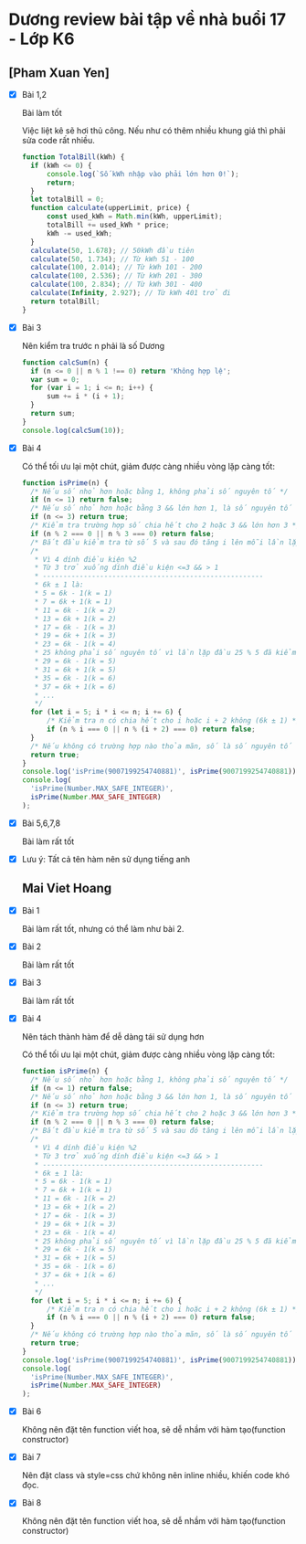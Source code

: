 # Dương review bài tập về nhà buổi 17 - Lớp K6

## [Pham Xuan Yen]

- [x] Bài 1,2

  Bài làm tốt

  Việc liệt kê sẽ hơi thủ công. Nếu như có thêm nhiều khung giá thì phải sửa code rất nhiều.

  ```js
  function TotalBill(kWh) {
  	if (kWh <= 0) {
  		console.log(`Số kWh nhập vào phải lớn hơn 0!`);
  		return;
  	}
  	let totalBill = 0;
  	function calculate(upperLimit, price) {
  		const used_kWh = Math.min(kWh, upperLimit);
  		totalBill += used_kWh * price;
  		kWh -= used_kWh;
  	}
  	calculate(50, 1.678); // 50kWh đầu tiên
  	calculate(50, 1.734); // Từ kWh 51 - 100
  	calculate(100, 2.014); // Từ kWh 101 - 200
  	calculate(100, 2.536); // Từ kWh 201 - 300
  	calculate(100, 2.834); // Từ kWh 301 - 400
  	calculate(Infinity, 2.927); // Từ kWh 401 trở đi
  	return totalBill;
  }
  ```

- [x] Bài 3

  Nên kiểm tra trước n phải là số Dương

  ```js
  function calcSum(n) {
  	if (n <= 0 || n % 1 !== 0) return 'Không hợp lệ';
  	var sum = 0;
  	for (var i = 1; i <= n; i++) {
  		sum += i * (i + 1);
  	}
  	return sum;
  }
  console.log(calcSum(10));
  ```

- [x] Bài 4

  Có thể tối ưu lại một chút, giảm được càng nhiều vòng lặp càng tốt:

  ```js
  function isPrime(n) {
  	/* Nếu số nhỏ hơn hoặc bằng 1, không phải số nguyên tố */
  	if (n <= 1) return false;
  	/* Nếu số nhỏ hơn hoặc bằng 3 && lớn hơn 1, là số nguyên tố */
  	if (n <= 3) return true;
  	/* Kiểm tra trường hợp số chia hết cho 2 hoặc 3 && lớn hơn 3 */
  	if (n % 2 === 0 || n % 3 === 0) return false;
  	/* Bắt đầu kiểm tra từ số 5 và sau đó tăng i lên mỗi lần lặp (6k ± 1) */
  	/*
  	 * Vì 4 dính điều kiện %2
  	 * Từ 3 trở xuống dính điều kiện <=3 && > 1
  	 * ------------------------------------------------------
  	 * 6k ± 1 là:
  	 * 5 = 6k - 1(k = 1)
  	 * 7 = 6k + 1(k = 1)
  	 * 11 = 6k - 1(k = 2)
  	 * 13 = 6k + 1(k = 2)
  	 * 17 = 6k - 1(k = 3)
  	 * 19 = 6k + 1(k = 3)
  	 * 23 = 6k - 1(k = 4)
  	 * 25 không phải số nguyên tố vì lần lặp đầu 25 % 5 đã kiểm tra được.
  	 * 29 = 6k - 1(k = 5)
  	 * 31 = 6k + 1(k = 5)
  	 * 35 = 6k - 1(k = 6)
  	 * 37 = 6k + 1(k = 6)
  	 * ...
  	 */
  	for (let i = 5; i * i <= n; i += 6) {
  		/* Kiểm tra n có chia hết cho i hoặc i + 2 không (6k ± 1) */
  		if (n % i === 0 || n % (i + 2) === 0) return false;
  	}
  	/* Nếu không có trường hợp nào thỏa mãn, số là số nguyên tố */
  	return true;
  }
  console.log('isPrime(9007199254740881)', isPrime(9007199254740881));
  console.log(
  	'isPrime(Number.MAX_SAFE_INTEGER)',
  	isPrime(Number.MAX_SAFE_INTEGER)
  );
  ```

- [x] Bài 5,6,7,8

  Bài làm rất tốt

- [x] Lưu ý: Tất cả tên hàm nên sử dụng tiếng anh

  ## Mai Viet Hoang

- [x] Bài 1

  Bài làm rất tốt, nhưng có thể làm như bài 2.

- [x] Bài 2

  Bài làm rất tốt

- [x] Bài 3

  Bài làm rất tốt

- [x] Bài 4

  Nên tách thành hàm để dễ dàng tái sử dụng hơn

  Có thể tối ưu lại một chút, giảm được càng nhiều vòng lặp càng tốt:

  ```js
  function isPrime(n) {
  	/* Nếu số nhỏ hơn hoặc bằng 1, không phải số nguyên tố */
  	if (n <= 1) return false;
  	/* Nếu số nhỏ hơn hoặc bằng 3 && lớn hơn 1, là số nguyên tố */
  	if (n <= 3) return true;
  	/* Kiểm tra trường hợp số chia hết cho 2 hoặc 3 && lớn hơn 3 */
  	if (n % 2 === 0 || n % 3 === 0) return false;
  	/* Bắt đầu kiểm tra từ số 5 và sau đó tăng i lên mỗi lần lặp (6k ± 1) */
  	/*
  	 * Vì 4 dính điều kiện %2
  	 * Từ 3 trở xuống dính điều kiện <=3 && > 1
  	 * ------------------------------------------------------
  	 * 6k ± 1 là:
  	 * 5 = 6k - 1(k = 1)
  	 * 7 = 6k + 1(k = 1)
  	 * 11 = 6k - 1(k = 2)
  	 * 13 = 6k + 1(k = 2)
  	 * 17 = 6k - 1(k = 3)
  	 * 19 = 6k + 1(k = 3)
  	 * 23 = 6k - 1(k = 4)
  	 * 25 không phải số nguyên tố vì lần lặp đầu 25 % 5 đã kiểm tra được.
  	 * 29 = 6k - 1(k = 5)
  	 * 31 = 6k + 1(k = 5)
  	 * 35 = 6k - 1(k = 6)
  	 * 37 = 6k + 1(k = 6)
  	 * ...
  	 */
  	for (let i = 5; i * i <= n; i += 6) {
  		/* Kiểm tra n có chia hết cho i hoặc i + 2 không (6k ± 1) */
  		if (n % i === 0 || n % (i + 2) === 0) return false;
  	}
  	/* Nếu không có trường hợp nào thỏa mãn, số là số nguyên tố */
  	return true;
  }
  console.log('isPrime(9007199254740881)', isPrime(9007199254740881));
  console.log(
  	'isPrime(Number.MAX_SAFE_INTEGER)',
  	isPrime(Number.MAX_SAFE_INTEGER)
  );
  ```

- [x] Bài 6

  Không nên đặt tên function viết hoa, sẽ dễ nhầm với hàm tạo(function constructor)

- [x] Bài 7

  Nên đặt class và style=css chứ không nên inline nhiều, khiến code khó đọc.

- [x] Bài 8

  Không nên đặt tên function viết hoa, sẽ dễ nhầm với hàm tạo(function constructor)
